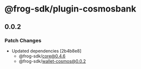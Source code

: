 # @frog-sdk/plugin-cosmosbank

## 0.0.2

### Patch Changes

- Updated dependencies [2b4b8e8]
  - @frog-sdk/core@0.4.6
  - @frog-sdk/wallet-cosmos@0.0.2
